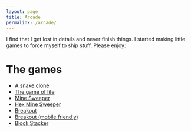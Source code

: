 ```yaml
---
layout: page
title: Arcade
permalink: /arcade/
---
```


I find that I get lost in details and never finish things.
I started making little games to force myself to ship stuff.
Please enjoy:

The games
====================

- [A snake clone](https://ajone239.github.io/p5_snake/)
- [The game of life](https://ajone239.github.io/the_game_of_life/)
- [Mine Sweeper](https://ajone239.github.io/mine_p5weerper/)
- [Hex Mine Sweeper](https://ajone239.github.io/hex_p5weerper/)
- [Breakout](https://ajone239.github.io/p5_github_pages_test/)
- [Breakout (mobile friendly)](https://ajone239.github.io/breakout_two/)
- [Block Stacker](https://ajone239.github.io/block_stacker/)
